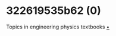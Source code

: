 # 322619535b62 (0)
Topics in engineering physics textbooks [&bull;](https://medium.com/p/322619535b62)

